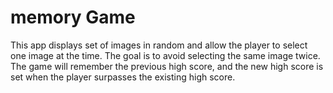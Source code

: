 # memory Game
This app displays set of images in random and allow the player to select one image at the time. The goal is to avoid selecting the same image twice. The game will remember the previous high score, and the new high score is set when the player surpasses the existing high score.
